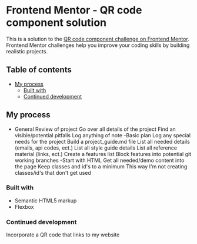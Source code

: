 # Frontend Mentor - QR code component solution

This is a solution to the [QR code component challenge on Frontend Mentor](https://www.frontendmentor.io/challenges/qr-code-component-iux_sIO_H). Frontend Mentor challenges help you improve your coding skills by building realistic projects. 

## Table of contents

- [My process](#my-process)
  - [Built with](#built-with)
  - [Continued development](#continued-development)



## My process

  - General Review of project
    Go over all details of the project
    Find an visible/potential pitfalls
    Log anything of note
  -Basic plan
    Log any special needs for the project
    Build a project_guide.md file
      List all needed details (emails, api codes, ect.)
      List all style guide details
      List all reference material (links, ect.)
      Create a features list
        Block features into potential git working branches
  -Start with HTML
    Get all needed/demo content into the page
    Keep classes and id's to a minimum
      This way I'm not creating classes/id's that don't get used

### Built with

- Semantic HTML5 markup
- Flexbox

### Continued development

Incorporate a QR code that links to my website
